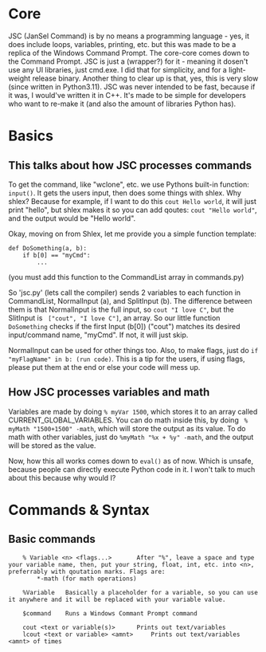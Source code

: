 # Core

JSC (JanSel Command) is by no means a programming language - yes, it does include loops, variables, printing, etc. but this was made to be a replica of the Windows Command Prompt. The core-core comes down to the Command Prompt. JSC is just a (wrapper?) for it - meaning it dosen't use any UI libraries, just cmd.exe. I did that for simplicity, and for a light-weight release binary. Another thing to clear up is that, yes, this is very slow (since written in Python3.11). JSC was never intended to be fast, because if it was, I would've written it in C++. It's made to be simple for developers who want to re-make it (and also the amount of libraries Python has).

# Basics

## This talks about how JSC processes commands

To get the command, like "wclone", etc. we use Pythons built-in function: ```input()```. It gets the users input, then does some things with shlex. Why shlex? Because for example, if I want to do this ``` cout Hello world ```, it will just print "hello", but shlex makes it so you can add qoutes: ``` cout "Hello world" ```, and the output would be "Hello world".

Okay, moving on from Shlex, let me provide you a simple function template:
```
def DoSomething(a, b):
    if b[0] == "myCmd":
        ...
``` 
(you must add this function to the CommandList array in commands.py)

So 'jsc.py' (lets call the compiler) sends 2 variables to each function in CommandList, NormalInput (a), and SplitInput (b). The difference between them is that NormalInput is the full input, so ``` cout "I love C" ```, but the SlitInput is ``` ["cout", "I love C"]```, an array. So our little function ```DoSomething``` checks if the first Input (b[0]) ("cout") matches its desired input/command name, "myCmd". If not, it will just skip.

NormalInput can be used for other things too.
Also, to make flags, just do ``` if "myFlagName" in b: (run code) ```. This is a tip for the users, if using flags, please put them at the end or else your code will mess up.

## How JSC processes variables and math

Variables are made by doing ``` % myVar 1500 ```, which stores it to an array called CURRENT_GLOBAL_VARIABLES. You can do math inside this, by doing ``` % myMath "1500+1500" -math```, which will store the output as its value. To do math with other variables, just do ``` %myMath "%x + %y" -math ```, and the output will be stored as the value.

Now, how this all works comes down to ```eval()``` as of now. Which is unsafe, because people can directly execute Python code in it. I won't talk to much about this because why would I?

# Commands & Syntax
## Basic commands

```
    % Variable <n> <flags...>       After "%", leave a space and type your variable name, then, put your string, float, int, etc. into <n>, preferrably with qoutation marks. Flags are: 
        *-math (for math operations)
    
    %Variable   Basically a placeholder for a variable, so you can use it anywhere and it will be replaced with your variable value.

    $command    Runs a Windows Commant Prompt command

    cout <text or variable(s)>      Prints out text/variables
    lcout <text or variable> <amnt>     Prints out text/variables <amnt> of times
    
```